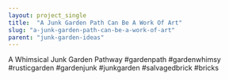 ```yaml
---
layout: project_single
title:  "A Junk Garden Path Can Be A Work Of Art"
slug: "a-junk-garden-path-can-be-a-work-of-art"
parent: "junk-garden-ideas"
---
```

A Whimsical Junk Garden Pathway  #gardenpath #gardenwhimsy #rusticgarden #gardenjunk #junkgarden #salvagedbrick #bricks